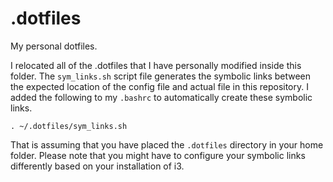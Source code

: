 # .dotfiles
My personal dotfiles.

I relocated all of the .dotfiles that I have personally modified inside this folder. The `sym_links.sh` script file generates the symbolic links between the expected location of the config file and actual file in this repository. I added the following to my `.bashrc` to automatically create these symbolic links.

```
. ~/.dotfiles/sym_links.sh
```

That is assuming that you have placed the `.dotfiles` directory in your home folder. Please note that you might have to configure your symbolic links differently based on your installation of i3.

